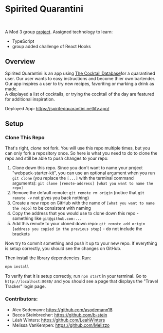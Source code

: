 # Spirited Quarantini
<br>

A Mod 3 group [project](https://frontend.turing.io/projects/module-3/stretch.html). 
Assigned technology to learn: 
 * TypeScript
 * group added challenge of React Hooks

## Overview

Spirited Quarantini is an app using [The Cocktail Database](https://www.thecocktaildb.com/)for a quarantined user. 
Our user wants to easy instructions and become thier own bartender.
Our app inspires a user to try new recipes, favoriting or marking a drink as made.  
A displayed a list of cocktails, or trying the cocktail of the day are featured for additional inspiration.  

Deployed App: https://spiritedquarantini.netlify.app/ 


## Setup

### Clone This Repo

That's right, _clone_ not fork. You will use this repo multiple times, but you can only fork a repository once. So here is what you need to do to clone the repo and still be able to push changes to your repo:

1. Clone down this repo. Since you don't want to name your project "webpack-starter-kit", you can use an optional argument when you run `git clone` (you replace the `[...]` with the terminal command arguments): `git clone [remote-address] [what you want to name the repo]`
1. Remove the default remote: `git remote rm origin` (notice that `git remote -v` not gives you back nothing)
1. Create a new repo on GitHub with the name of `[what you want to name the repo]` to be consistent with naming
1. Copy the address that you would use to clone down this repo - something like `git@github.com:...`
1. Add this remote to your cloned down repo: `git remote add origin [address you copied in the previous step]` - do not include the brackets

Now try to commit something and push it up to your new repo. If everything is setup correctly, you should see the changes on GitHub.

Then install the library dependencies. Run:

```bash
npm install
```

To verify that it is setup correctly, run `npm start` in your terminal. Go to `http://localhost:8080/` and you should see a page that displays the "Travel Tracker" login page. 

### Contributors:

- Alex Sodemann: https://github.com/asodemann18
- Becca Steinbrecher: https://github.com/b-stein
- Léah Winters: https://github.com/LeahWinters
- Melissa VanKempen: https://github.com/Melizzo
